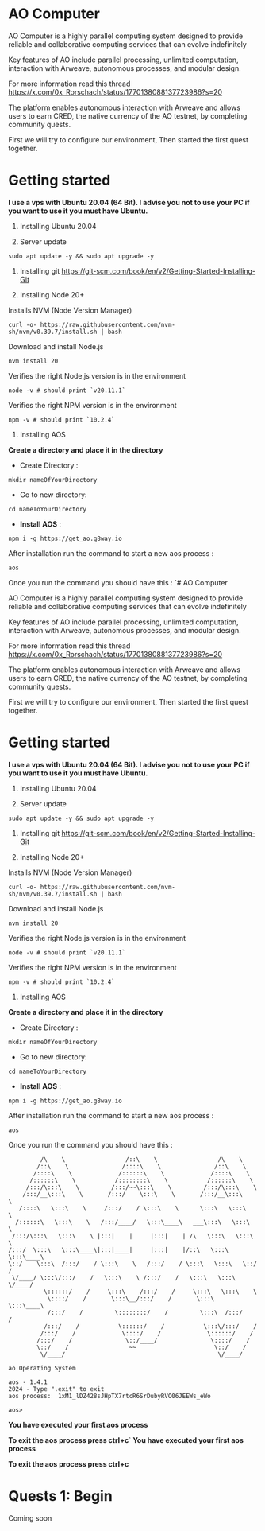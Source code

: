 # AO Computer

AO Computer is a highly parallel computing system designed to provide reliable and collaborative computing services that can evolve indefinitely

Key features of AO include parallel processing, unlimited computation, interaction with Arweave, autonomous processes, and modular design.

For more information read this thread https://x.com/0x_Rorschach/status/1770138088137723986?s=20

The platform enables autonomous interaction with Arweave and allows users to earn CRED, the native currency of the AO testnet, by completing community quests.

First we will try to configure our environment, Then started the first quest together.

# Getting started
**I use a vps with Ubuntu 20.04 (64 Bit). I advise you not to use your PC if you want to use it you must have Ubuntu.**

1. Installing Ubuntu 20.04

1. Server update
```shell
sudo apt update -y && sudo apt upgrade -y
```
1. Installing git
https://git-scm.com/book/en/v2/Getting-Started-Installing-Git

1.  Installing Node 20+

Installs NVM (Node Version Manager)
```shell
curl -o- https://raw.githubusercontent.com/nvm-sh/nvm/v0.39.7/install.sh | bash
```
Download and install Node.js
```shell
nvm install 20
```
Verifies the right Node.js version is in the environment
```shell
node -v # should print `v20.11.1`
```
Verifies the right NPM version is in the environment
```shell
npm -v # should print `10.2.4`
```
1. Installing AOS

**Create a directory and place it in the directory**
- Create Directory : 
```shell
mkdir nameOfYourDirectory
```
- Go to new directory:
```shell
cd nameToYourDirectory
```
- **Install AOS** : 
```shell
npm i -g https://get_ao.g8way.io
```
After installation run the command to  start a new aos process : 
```shell
aos
```

Once you run the command you should have this :
`# AO Computer

AO Computer is a highly parallel computing system designed to provide reliable and collaborative computing services that can evolve indefinitely

Key features of AO include parallel processing, unlimited computation, interaction with Arweave, autonomous processes, and modular design.

For more information read this thread https://x.com/0x_Rorschach/status/1770138088137723986?s=20

The platform enables autonomous interaction with Arweave and allows users to earn CRED, the native currency of the AO testnet, by completing community quests.

First we will try to configure our environment, Then started the first quest together.

# Getting started
**I use a vps with Ubuntu 20.04 (64 Bit). I advise you not to use your PC if you want to use it you must have Ubuntu.**

1. Installing Ubuntu 20.04

1. Server update
```shell
sudo apt update -y && sudo apt upgrade -y
```
1. Installing git
https://git-scm.com/book/en/v2/Getting-Started-Installing-Git

1.  Installing Node 20+

Installs NVM (Node Version Manager)
```shell
curl -o- https://raw.githubusercontent.com/nvm-sh/nvm/v0.39.7/install.sh | bash
```
Download and install Node.js
```shell
nvm install 20
```
Verifies the right Node.js version is in the environment
```shell
node -v # should print `v20.11.1`
```
Verifies the right NPM version is in the environment
```shell
npm -v # should print `10.2.4`
```
1. Installing AOS

**Create a directory and place it in the directory**
- Create Directory : 
```shell
mkdir nameOfYourDirectory
```
- Go to new directory:
```shell
cd nameToYourDirectory
```
- **Install AOS** : 
```shell
npm i -g https://get_ao.g8way.io
```
After installation run the command to  start a new aos process : 
```shell
aos
```

Once you run the command you should have this :
```shell
         /\    \                 /::\    \                 /\    \
        /::\    \               /::::\    \               /::\    \
       /::::\    \             /::::::\    \             /::::\    \
      /::::::\    \           /::::::::\    \           /::::::\    \
     /:::/\:::\    \         /:::/~~\:::\    \         /:::/\:::\    \
    /:::/__\:::\    \       /:::/    \:::\    \       /:::/__\:::\    \
   /::::\   \:::\    \     /:::/    / \:::\    \      \:::\   \:::\    \
  /::::::\   \:::\    \   /:::/____/   \:::\____\   ___\:::\   \:::\    \
 /:::/\:::\   \:::\    \ |:::|    |     |:::|    | /\   \:::\   \:::\    \
/:::/  \:::\   \:::\____\|:::|____|     |:::|    |/::\   \:::\   \:::\____\
\::/    \:::\  /:::/    / \:::\    \   /:::/    / \:::\   \:::\   \::/    /
 \/____/ \:::\/:::/    /   \:::\    \ /:::/    /   \:::\   \:::\   \/____/
          \::::::/    /     \:::\    /:::/    /     \:::\   \:::\    \
           \::::/    /       \:::\__/:::/    /       \:::\   \:::\____\
           /:::/    /         \::::::::/    /         \:::\  /:::/    /
          /:::/    /           \::::::/    /           \:::\/:::/    /
         /:::/    /             \::::/    /             \::::::/    /
        /:::/    /               \::/____/               \::::/    /
        \::/    /                 ~~                      \::/    /
         \/____/                                           \/____/

ao Operating System

aos - 1.4.1
2024 - Type ".exit" to exit
aos process:  1xM1_lDZ428sJHpTX7rtcR6SrDubyRVO06JEEWs_eWo

aos>
```
**You have executed your first aos process** 

**To exit the aos process press ctrl+c**`
**You have executed your first aos process** 

**To exit the aos process press ctrl+c**

# Quests 1: Begin
Coming soon
